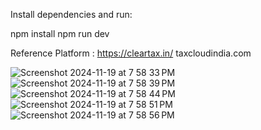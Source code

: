 Install dependencies and run:

npm install
npm run dev


Reference Platform : https://cleartax.in/     taxcloudindia.com

![Screenshot 2024-11-19 at 7 58 33 PM](https://github.com/user-attachments/assets/e4437b18-be1d-4808-a4fd-44ab1c10cbda)<br>
![Screenshot 2024-11-19 at 7 58 39 PM](https://github.com/user-attachments/assets/323195e4-7afc-45bd-a79b-4f01d2216354)<br>
![Screenshot 2024-11-19 at 7 58 44 PM](https://github.com/user-attachments/assets/1d6a130e-4b29-4440-886d-8239538c1239)<br>
![Screenshot 2024-11-19 at 7 58 51 PM](https://github.com/user-attachments/assets/05de8df1-68c7-46d8-8f98-cfb05e837383)<br>
![Screenshot 2024-11-19 at 7 58 56 PM](https://github.com/user-attachments/assets/66b1e36f-1a51-4f61-a5e5-8430ecac9ddb)<br>


